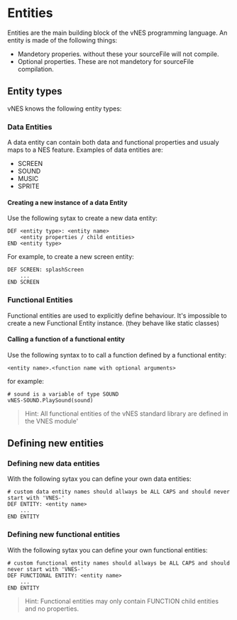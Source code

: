 # Entities
Entities are the main building block of the vNES programming language.
An entity is made of the following things:
* Mandetory properies. without these your sourceFile will not compile.
* Optional properties. These are not mandetory for sourceFile compilation.


## Entity types
vNES knows the following entity types:
### Data Entities
A data entity can contain both data and functional properties and usualy maps to a NES feature.
Examples of data entities are:
* SCREEN
* SOUND
* MUSIC
* SPRITE

#### Creating a new instance of a data Entity
Use the following sytax to create a new data entity:
````
DEF <entity type>: <entity name>
    <entity properties / child entities>
END <entity type>
````
For example, to create a new screen entity:
````
DEF SCREEN: splashScreen
    ...
END SCREEN
````

### Functional Entities
Functional entities are used to explicitly define behaviour.
It's impossible to create a new Functional Entity instance. (they behave like static classes)
#### Calling a function of a functional entity
Use the following syntax to to call a function defined by a functional entity:
````
<entity name>.<function name with optional arguments>
````
for example:
````
# sound is a variable of type SOUND
vNES-SOUND.PlaySound(sound)
````

> Hint: All functional entities of the vNES standard library are defined in the VNES module'

## Defining new entities
### Defining new data entities
With the following sytax you can define your own data entities:
````
# custom data entity names should allways be ALL CAPS and should never start with 'VNES-'
DEF ENTITY: <entity name>
    ...
END ENTITY
````

### Defining new functional entities
With the following sytax you can define your own functional entities:
````
# custom functional entity names should allways be ALL CAPS and should never start with 'VNES-'
DEF FUNCTIONAL ENTITY: <entity name>
    ...
END ENTITY
````
> Hint: Functional entities may only contain FUNCTION child entities and no properties.

